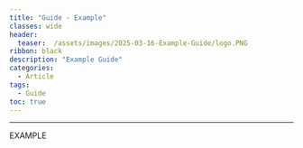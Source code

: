 ```yaml
---
title: "Guide - Example"
classes: wide
header:
  teaser:  /assets/images/2025-03-16-Example-Guide/logo.PNG
ribbon: black
description: "Example Guide"
categories:
  - Article
tags:
  - Guide
toc: true
---
```

---
 EXAMPLE